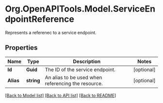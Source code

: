 # Org.OpenAPITools.Model.ServiceEndpointReference
Represents a referenec to a service endpoint.

## Properties

Name | Type | Description | Notes
------------ | ------------- | ------------- | -------------
**Id** | **Guid** | The ID of the service endpoint. | [optional] 
**Alias** | **string** | An alias to be used when referencing the resource. | [optional] 

[[Back to Model list]](../README.md#documentation-for-models) [[Back to API list]](../README.md#documentation-for-api-endpoints) [[Back to README]](../README.md)

